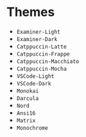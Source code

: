 # Themes
* `Examiner-Light`
* `Examiner-Dark`
* `Catppuccin-Latte`
* `Catppuccin-Frappe`
* `Catppuccin-Macchiato`
* `Catppuccin-Mocha`
* `VSCode-Light`
* `VSCode-Dark`
* `Monokai`
* `Darcula`
* `Nord`
* `Ansi16`
* `Matrix`
* `Monochrome`

